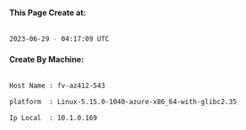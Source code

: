 
   
#### This Page Create at:

```bash

2023-06-29 - 04:17:09 UTC

```

#### Create By Machine:

```bash

Host Name : fv-az412-543

platform  : Linux-5.15.0-1040-azure-x86_64-with-glibc2.35

Ip Local  : 10.1.0.169

```

